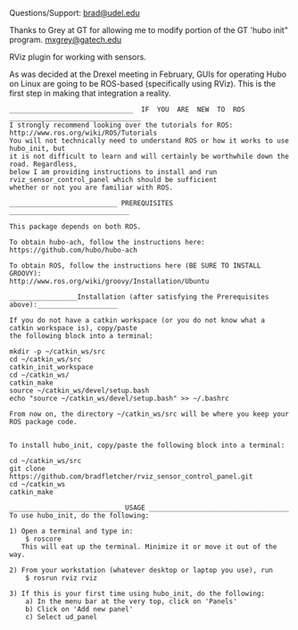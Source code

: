 Questions/Support: brad@udel.edu

Thanks to Grey at GT for allowing me to modify portion of the GT 
'hubo init" program.  mxgrey@gatech.edu

RViz plugin for working with sensors.

As was decided at the Drexel meeting in February, GUIs for operating Hubo on Linux
are going to be ROS-based (specifically using RViz). This is the first step in making
that integration a reality.


~~~~~~~~~~~~~~~~~~~~~~~~~~~~~~~~~~~~~~~~~~~~~~~~~~~~~~~~~~~~~~~~~~~~~~~~~~~~~~~~~~~~~~~~~~~~~~
_______________________________  IF  YOU  ARE  NEW  TO  ROS  _________________________________
I strongly recommend looking over the tutorials for ROS: http://www.ros.org/wiki/ROS/Tutorials
You will not technically need to understand ROS or how it works to use hubo_init, but
it is not difficult to learn and will certainly be worthwhile down the road. Regardless,
below I am providing instructions to install and run rviz_sensor_control_panel which should be sufficient
whether or not you are familiar with ROS.

~~~~~~~~~~~~~~~~~~~~~~~~~~~~~~~~~~~~~~~~~~~~~~~~~~~~~~~~~~~~~~~~~~~~~~~~~~~~~~~~~~~~~~~~~~~~~~~



~~~~~~~~~~~~~~~~~~~~~~~~~~~~~~~~~~~~~~~~~~~~~~~~~~~~~~~~~~~~~~~~~~~~~~~~
___________________________ PREREQUISITES ______________________________

This package depends on both ROS.

To obtain hubo-ach, follow the instructions here:
https://github.com/hubo/hubo-ach

To obtain ROS, follow the instructions here (BE SURE TO INSTALL GROOVY):
http://www.ros.org/wiki/groovy/Installation/Ubuntu

~~~~~~~~~~~~~~~~~~~~~~~~~~~~~~~~~~~~~~~~~~~~~~~~~~~~~~~~~~~~~~~~~~~~~~~~


~~~~~~~~~~~~~~~~~~~~~~~~~~
_________________Installation (after satisfying the Prerequisites above):____________________

If you do not have a catkin workspace (or you do not know what a catkin workspace is), copy/paste
the following block into a terminal:

mkdir -p ~/catkin_ws/src
cd ~/catkin_ws/src
catkin_init_workspace
cd ~/catkin_ws/
catkin_make
source ~/catkin_ws/devel/setup.bash
echo "source ~/catkin_ws/devel/setup.bash" >> ~/.bashrc

From now on, the directory ~/catkin_ws/src will be where you keep your ROS package code.


To install hubo_init, copy/paste the following block into a terminal:

cd ~/catkin_ws/src
git clone https://github.com/bradfletcher/rviz_sensor_control_panel.git
cd ~/catkin_ws
catkin_make
~~~~~~~~~~~~~~~~~~~~~~~~~~~


~~~~~~~~~~~~~~~~~~~~~~~~~~~~~~~~~
____________________________ USAGE ___________________________________
To use hubo_init, do the following:

1) Open a terminal and type in:
    $ roscore
   This will eat up the terminal. Minimize it or move it out of the way.

2) From your workstation (whatever desktop or laptop you use), run
    $ rosrun rviz rviz

3) If this is your first time using hubo_init, do the following:
    a) In the menu bar at the very top, click on 'Panels'
    b) Click on 'Add new panel'
    c) Select ud_panel

~~~~~~~~~~~~~~~~~~~~~~~~~~~~~~~~~

